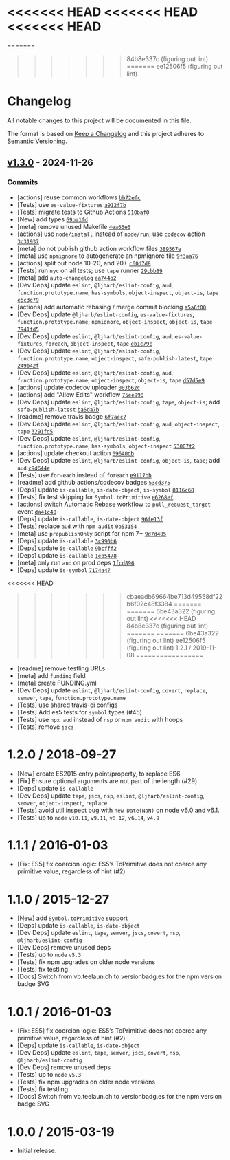 <<<<<<< HEAD
<<<<<<< HEAD
<<<<<<< HEAD
=======
=======
>>>>>>> 84b8e337c (figuring out lint)
=======
>>>>>>> ee12506f5 (figuring out lint)
# Changelog

All notable changes to this project will be documented in this file.

The format is based on [Keep a Changelog](https://keepachangelog.com/en/1.0.0/)
and this project adheres to [Semantic Versioning](https://semver.org/spec/v2.0.0.html).

## [v1.3.0](https://github.com/ljharb/es-to-primitive/compare/v1.2.1...v1.3.0) - 2024-11-26

### Commits

- [actions] reuse common workflows [`bb72efc`](https://github.com/ljharb/es-to-primitive/commit/bb72efc7e04ae11b84e4aecf120a4e9063e34428)
- [Tests] use `es-value-fixtures` [`a912f7b`](https://github.com/ljharb/es-to-primitive/commit/a912f7b675333735c1c980cda88772ac1870395b)
- [Tests] migrate tests to Github Actions [`510baf0`](https://github.com/ljharb/es-to-primitive/commit/510baf092633a62d59866fbf56836ce42c717c70)
- [New] add types [`69ba1fd`](https://github.com/ljharb/es-to-primitive/commit/69ba1fdcac834b03698739990ba98fe6007024dc)
- [meta] remove unused Makefile [`4ea66e6`](https://github.com/ljharb/es-to-primitive/commit/4ea66e62ef4afa0102eb8335ba3e003e8332f664)
- [actions] use `node/install` instead of `node/run`; use `codecov` action [`3c31937`](https://github.com/ljharb/es-to-primitive/commit/3c31937119ca24fd6d00e362d6435a28cfe9e91c)
- [meta] do not publish github action workflow files [`389567e`](https://github.com/ljharb/es-to-primitive/commit/389567e8523b65b90b529f1029d215fd4f12ac14)
- [meta] use `npmignore` to autogenerate an npmignore file [`9f3aa76`](https://github.com/ljharb/es-to-primitive/commit/9f3aa7651791ab9386408035491a1ba4fec4c432)
- [actions] split out node 10-20, and 20+ [`c60d7d8`](https://github.com/ljharb/es-to-primitive/commit/c60d7d822a36880bce0535335c70fdc2a8da232d)
- [Tests] run `nyc` on all tests; use `tape` runner [`29cbb89`](https://github.com/ljharb/es-to-primitive/commit/29cbb89800b5cfef9bef3ae7e0e779c782e1bbb9)
- [meta] add `auto-changelog` [`ea744b2`](https://github.com/ljharb/es-to-primitive/commit/ea744b2a0bda788b0d957c1787e41434e98b0155)
- [Dev Deps] update `eslint`, `@ljharb/eslint-config`, `aud`, `function.prototype.name`, `has-symbols`, `object-inspect`, `object-is`, `tape` [`e5c3c79`](https://github.com/ljharb/es-to-primitive/commit/e5c3c792f67685a9647e817e7582d4c76a876f69)
- [actions] add automatic rebasing / merge commit blocking [`a5a6f00`](https://github.com/ljharb/es-to-primitive/commit/a5a6f0066540c91c8aa45a4921f1cd2349f435ba)
- [Dev Deps] update `@ljharb/eslint-config`, `es-value-fixtures`, `function.prototype.name`, `npmignore`, `object-inspect`, `object-is`, `tape` [`7941fd5`](https://github.com/ljharb/es-to-primitive/commit/7941fd530fb3a73f923b76c739335ffc21793ad6)
- [Dev Deps] update `eslint`, `@ljharb/eslint-config`, `aud`, `es-value-fixtures`, `foreach`, `object-inspect`, `tape` [`eb1c79c`](https://github.com/ljharb/es-to-primitive/commit/eb1c79c288c89154014634b94f64308344901eaf)
- [Dev Deps] update `eslint`, `@ljharb/eslint-config`, `function.prototype.name`, `object-inspect`, `safe-publish-latest`, `tape` [`249b42f`](https://github.com/ljharb/es-to-primitive/commit/249b42f1ce069ea78a032f10414d1c1c0b6c6345)
- [Dev Deps] update `eslint`, `@ljharb/eslint-config`, `aud`, `function.prototype.name`, `object-inspect`, `object-is`, `tape` [`d57d5e9`](https://github.com/ljharb/es-to-primitive/commit/d57d5e9ea5ea4778f383e2f1aa637be0be80dd78)
- [actions] update codecov uploader [`003b62c`](https://github.com/ljharb/es-to-primitive/commit/003b62c483372d5eac38f51925b6cbdf5d7a0665)
- [actions] add "Allow Edits" workflow [`75ee990`](https://github.com/ljharb/es-to-primitive/commit/75ee99083626dc14558ae294c127e4aaf925d214)
- [Dev Deps] update `eslint`, `@ljharb/eslint-config`, `tape`, `object-is`; add `safe-publish-latest` [`ba5da7b`](https://github.com/ljharb/es-to-primitive/commit/ba5da7bffd93c3cc2e079ad751a3e678333a973e)
- [readme] remove travis badge [`6f7aec7`](https://github.com/ljharb/es-to-primitive/commit/6f7aec78e4f1ebfca74c384a837063f4099e7b9b)
- [Dev Deps] update `eslint`, `@ljharb/eslint-config`, `aud`, `object-inspect`, `tape` [`3291fd5`](https://github.com/ljharb/es-to-primitive/commit/3291fd567695b45bddc58e5ec3da2dcce0e5ccc7)
- [Dev Deps] update `eslint`, `@ljharb/eslint-config`, `function.prototype.name`, `has-symbols`, `object-inspect` [`53007f2`](https://github.com/ljharb/es-to-primitive/commit/53007f25d1f26e301b4f41d070c423723bed1690)
- [actions] update checkout action [`69640db`](https://github.com/ljharb/es-to-primitive/commit/69640dbb9ddafe05527388fe72bda1aca08d07b5)
- [Dev Deps] update `eslint`, `@ljharb/eslint-config`, `object-is`, `tape`; add `aud` [`c9d644e`](https://github.com/ljharb/es-to-primitive/commit/c9d644ef3c6b2210e86ce2d3aa8e8b1668f6801d)
- [Tests] use `for-each` instead of `foreach` [`e9117bb`](https://github.com/ljharb/es-to-primitive/commit/e9117bb055417cb721dbf5dbe1d23b058a8241f2)
- [readme] add github actions/codecov badges [`53cd375`](https://github.com/ljharb/es-to-primitive/commit/53cd375ab22a25d4bada35000473e30c22ee2028)
- [Deps] update `is-callable`, `is-date-object`, `is-symbol` [`8116c68`](https://github.com/ljharb/es-to-primitive/commit/8116c68a8ba555f8daaf1d71a60c974d3439c94b)
- [Tests] fix test skipping for `Symbol.toPrimitive` [`e6268ef`](https://github.com/ljharb/es-to-primitive/commit/e6268ef31b34cb5263501ba9735ccce78a07e504)
- [actions] switch Automatic Rebase workflow to `pull_request_target` event [`da41c40`](https://github.com/ljharb/es-to-primitive/commit/da41c40399c2a574f74a59b85800d9934b91d49a)
- [Deps] update `is-callable`, `is-date-object` [`96fe13f`](https://github.com/ljharb/es-to-primitive/commit/96fe13ff3c486c7857c2ca69ac70161ef0e5b4a1)
- [Tests] replace `aud` with `npm audit` [`0b53154`](https://github.com/ljharb/es-to-primitive/commit/0b531546081427cb8a4fc06fde5540ba0b287b5b)
- [meta] use `prepublishOnly` script for npm 7+ [`9d7d485`](https://github.com/ljharb/es-to-primitive/commit/9d7d4856d4b5f28c68de2aba068522b9a85ee669)
- [Deps] update `is-callable` [`3c990b6`](https://github.com/ljharb/es-to-primitive/commit/3c990b646813e2470b19460e32801113f9acc13b)
- [Deps] update `is-callable` [`9bcfff2`](https://github.com/ljharb/es-to-primitive/commit/9bcfff276ce078034404b6b27e4f74beb530002c)
- [Deps] update `is-callable` [`1eb5478`](https://github.com/ljharb/es-to-primitive/commit/1eb5478e0c93b230b7bc67f9fef963d94a391117)
- [meta] only run `aud` on prod deps [`1fcd896`](https://github.com/ljharb/es-to-primitive/commit/1fcd89684a4351c15fec2cb289ecc331f917b80e)
- [Deps] update `is-symbol` [`7174a47`](https://github.com/ljharb/es-to-primitive/commit/7174a474f4f9f07319c81f046b10446caf9b3af0)

<!-- auto-changelog-above -->

<<<<<<< HEAD
>>>>>>> cbaeadb69664be713d49558df22b6f02c48f3384
=======
=======
>>>>>>> 6be43a322 (figuring out lint)
<<<<<<< HEAD
>>>>>>> 84b8e337c (figuring out lint)
=======
=======
>>>>>>> 6be43a322 (figuring out lint)
>>>>>>> ee12506f5 (figuring out lint)
1.2.1 / 2019-11-08
=================
  * [readme] remove testling URLs
  * [meta] add `funding` field
  * [meta] create FUNDING.yml
  * [Dev Deps] update `eslint`, `@ljharb/eslint-config`, `covert`, `replace`, `semver`, `tape`, `function.prototype.name`
  * [Tests] use shared travis-ci configs
  * [Tests] Add es5 tests for `symbol` types (#45)
  * [Tests] use `npx aud` instead of `nsp` or `npm audit` with hoops
  * [Tests] remove `jscs`

1.2.0 / 2018-09-27
=================
  * [New] create ES2015 entry point/property, to replace ES6
  * [Fix] Ensure optional arguments are not part of the length (#29)
  * [Deps] update `is-callable`
  * [Dev Deps] update `tape`, `jscs`, `nsp`, `eslint`, `@ljharb/eslint-config`, `semver`, `object-inspect`, `replace`
  * [Tests] avoid util.inspect bug with `new Date(NaN)` on node v6.0 and v6.1.
  * [Tests] up to `node` `v10.11`, `v9.11`, `v8.12`, `v6.14`, `v4.9`

1.1.1 / 2016-01-03
=================
  * [Fix: ES5] fix coercion logic: ES5’s ToPrimitive does not coerce any primitive value, regardless of hint (#2)

1.1.0 / 2015-12-27
=================
  * [New] add `Symbol.toPrimitive` support
  * [Deps] update `is-callable`, `is-date-object`
  * [Dev Deps] update `eslint`, `tape`, `semver`, `jscs`, `covert`, `nsp`, `@ljharb/eslint-config`
  * [Dev Deps] remove unused deps
  * [Tests] up to `node` `v5.3`
  * [Tests] fix npm upgrades on older node versions
  * [Tests] fix testling
  * [Docs] Switch from vb.teelaun.ch to versionbadg.es for the npm version badge SVG

1.0.1 / 2016-01-03
=================
  * [Fix: ES5] fix coercion logic: ES5’s ToPrimitive does not coerce any primitive value, regardless of hint (#2)
  * [Deps] update `is-callable`, `is-date-object`
  * [Dev Deps] update `eslint`, `tape`, `semver`, `jscs`, `covert`, `nsp`, `@ljharb/eslint-config`
  * [Dev Deps] remove unused deps
  * [Tests] up to `node` `v5.3`
  * [Tests] fix npm upgrades on older node versions
  * [Tests] fix testling
  * [Docs] Switch from vb.teelaun.ch to versionbadg.es for the npm version badge SVG

1.0.0 / 2015-03-19
=================
  * Initial release.
